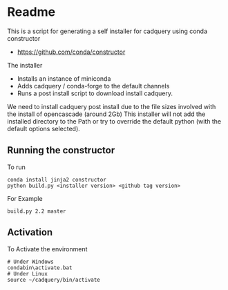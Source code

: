 # Readme

This is a script for generating a self installer for cadquery using conda constructor

  * https://github.com/conda/constructor

The installer

  * Installs an instance of miniconda
  * Adds cadquery / conda-forge to the default channels
  * Runs a post install script to download install cadquery.

We need to install cadquery post install due to the file sizes involved with the install of opencascade (around 2Gb)
This installer will not add the installed directory to the Path or try to override the default python (with the default options selected).

## Running the constructor

To run
```
conda install jinja2 constructor
python build.py <installer version> <github tag version>
```

For Example
```
build.py 2.2 master
```

## Activation

To Activate the environment
```
# Under Windows
condabin\activate.bat
# Under Linux
source ~/cadquery/bin/activate
```

